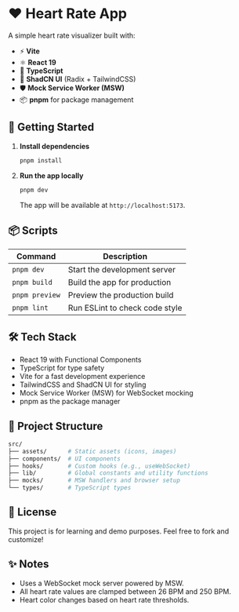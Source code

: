 # ❤️ Heart Rate App

A simple heart rate visualizer built with:

- ⚡ **Vite**
- ⚛️ **React 19**
- 🧩 **TypeScript**
- 🎨 **ShadCN UI** (Radix + TailwindCSS)
- 🛡 **Mock Service Worker (MSW)**
- 📦 **pnpm** for package management

## 🚀 Getting Started

1. **Install dependencies**
   ```bash
   pnpm install
   ```
2. **Run the app locally**
   ```bash
   pnpm dev
   ```
   The app will be available at `http://localhost:5173`.

## 📦 Scripts

| Command        | Description                    |
| -------------- | ------------------------------ |
| `pnpm dev`     | Start the development server   |
| `pnpm build`   | Build the app for production   |
| `pnpm preview` | Preview the production build   |
| `pnpm lint`    | Run ESLint to check code style |

## 🛠 Tech Stack

- React 19 with Functional Components
- TypeScript for type safety
- Vite for a fast development experience
- TailwindCSS and ShadCN UI for styling
- Mock Service Worker (MSW) for WebSocket mocking
- pnpm as the package manager

## 📂 Project Structure

```bash
src/
├── assets/      # Static assets (icons, images)
├── components/  # UI components
├── hooks/       # Custom hooks (e.g., useWebSocket)
├── lib/         # Global constants and utility functions
├── mocks/       # MSW handlers and browser setup
└── types/       # TypeScript types
```

## 📜 License

This project is for learning and demo purposes. Feel free to fork and customize!

## ✨ Notes

- Uses a WebSocket mock server powered by MSW.
- All heart rate values are clamped between 26 BPM and 250 BPM.
- Heart color changes based on heart rate thresholds.
